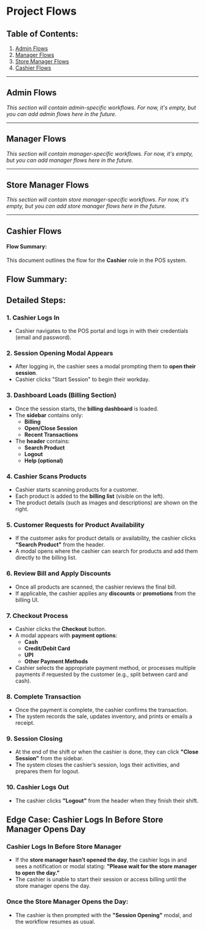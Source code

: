 # Project Flows

## Table of Contents:

1. [Admin Flows](#admin-flows)
2. [Manager Flows](#manager-flows)
3. [Store Manager Flows](#store-manager-flows)
4. [Cashier Flows](#cashier-flows)

---

## Admin Flows

_This section will contain admin-specific workflows. For now, it's empty, but you can add admin flows here in the future._

---

## Manager Flows

_This section will contain manager-specific workflows. For now, it's empty, but you can add manager flows here in the future._

---

## Store Manager Flows

_This section will contain store manager-specific workflows. For now, it's empty, but you can add store manager flows here in the future._

---

## Cashier Flows

#### Flow Summary:

This document outlines the flow for the **Cashier** role in the POS system.

## Flow Summary:

## Detailed Steps:

### 1. Cashier Logs In

- Cashier navigates to the POS portal and logs in with their credentials (email and password).

### 2. Session Opening Modal Appears

- After logging in, the cashier sees a modal prompting them to **open their session**.
- Cashier clicks "Start Session" to begin their workday.

### 3. Dashboard Loads (Billing Section)

- Once the session starts, the **billing dashboard** is loaded.
- The **sidebar** contains only:
  - **Billing**
  - **Open/Close Session**
  - **Recent Transactions**
- The **header** contains:
  - **Search Product**
  - **Logout**
  - **Help (optional)**

### 4. Cashier Scans Products

- Cashier starts scanning products for a customer.
- Each product is added to the **billing list** (visible on the left).
- The product details (such as images and descriptions) are shown on the right.

### 5. Customer Requests for Product Availability

- If the customer asks for product details or availability, the cashier clicks **"Search Product"** from the header.
- A modal opens where the cashier can search for products and add them directly to the billing list.

### 6. Review Bill and Apply Discounts

- Once all products are scanned, the cashier reviews the final bill.
- If applicable, the cashier applies any **discounts** or **promotions** from the billing UI.

### 7. Checkout Process

- Cashier clicks the **Checkout** button.
- A modal appears with **payment options**:
  - **Cash**
  - **Credit/Debit Card**
  - **UPI**
  - **Other Payment Methods**
- Cashier selects the appropriate payment method, or processes multiple payments if requested by the customer (e.g., split between card and cash).

### 8. Complete Transaction

- Once the payment is complete, the cashier confirms the transaction.
- The system records the sale, updates inventory, and prints or emails a receipt.

### 9. Session Closing

- At the end of the shift or when the cashier is done, they can click **"Close Session"** from the sidebar.
- The system closes the cashier’s session, logs their activities, and prepares them for logout.

### 10. Cashier Logs Out

- The cashier clicks **"Logout"** from the header when they finish their shift.

## Edge Case: Cashier Logs In Before Store Manager Opens Day

### Cashier Logs In Before Store Manager

- If the **store manager hasn’t opened the day**, the cashier logs in and sees a notification or modal stating: **"Please wait for the store manager to open the day."**
- The cashier is unable to start their session or access billing until the store manager opens the day.

### Once the Store Manager Opens the Day:

- The cashier is then prompted with the **"Session Opening"** modal, and the workflow resumes as usual.
